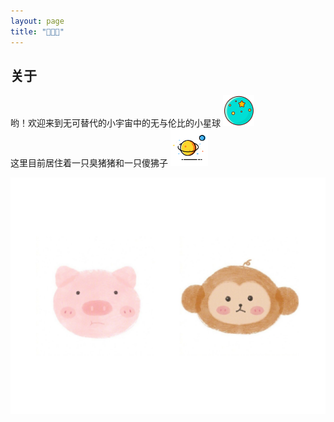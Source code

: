 ```yaml
---
layout: page
title: "🐷💗🐒" 
---
```


<h2 text-align="center">关于</h2>

<div>哟！欢迎来到无可替代的小宇宙中的无与伦比的小星球   <img src="/assets/img/planet.png" width="50px" height="50px"></div>
<div>这里目前居住着一只臭猪猪和一只傻狒子   <img src="/assets/img/universe.png" width="60px" height="60px"></div>

![](/assets/img/zf.jpg)







